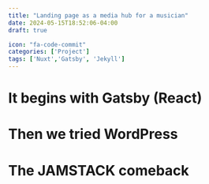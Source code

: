 ```yaml
---
title: "Landing page as a media hub for a musician"
date: 2024-05-15T18:52:06-04:00
draft: true

icon: "fa-code-commit"
categories: ['Project']
tags: ['Nuxt','Gatsby', 'Jekyll']
---
```


# It begins with Gatsby (React) 

# Then we tried WordPress

# The JAMSTACK comeback 